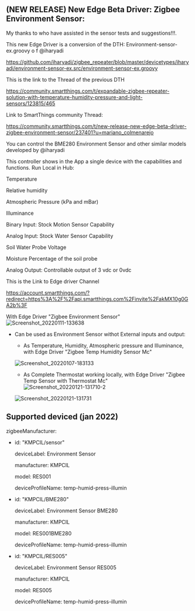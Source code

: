## (NEW RELEASE) New Edge Beta Driver: Zigbee Environment Sensor:

My thanks to who have assisted in the sensor tests and suggestions!!!.

This new Edge Driver is a conversion of the DTH: Environment-sensor-ex.groovy o f @iharyadi

https://github.com/iharyadi/zigbee_repeater/blob/master/devicetypes/iharyadi/environment-sensor-ex.src/environment-sensor-ex.groovy

This is the link to the Thread of the previous DTH

https://community.smartthings.com/t/expandable-zigbee-repeater-solution-with-temperature-humidity-pressure-and-light-sensors/123815/465

Link to SmartThings community Thread:

https://community.smartthings.com/t/new-release-new-edge-beta-driver-zigbee-environment-sensor/237401?u=mariano_colmenarejo

You can control the BME280 Environment Sensor and other similar models developed by @iharyadi

This controller shows in the App a single device with the capabilities and functions. Run Local in Hub:

Temperature

Relative humidity

Atmospheric Pressure (kPa and mBar)

Illuminance

Binary Input: Stock Motion Sensor Capability

Analog Input: Stock Water Sensor Capability

Soil Water Probe Voltage

Moisture Percentage of the soil probe

Analog Output: Controllable output of 3 vdc or 0vdc

This is the Link to Edge driver Channel

https://account.smartthings.com/?redirect=https%3A%2F%2Fapi.smartthings.com%2Finvite%2FakMX10g0GA2b%3F

  With Edge Driver "Zigbee Environment Sensor"
 ![Screenshot_20220111-133638](https://user-images.githubusercontent.com/74271621/150534286-f6d3c3e9-7a39-442b-af0c-48db3d4fdf19.png)


- Can be used as Environment Sensor withot External inputs and output:

    -  As Temperature, Humidity, Atmospheric pressure and Illuminance, with Edge Driver "Zigbee Temp Humidity Sensor Mc"
    
    ![Screenshot_20220107-183133](https://user-images.githubusercontent.com/74271621/150534415-59f7fd91-07e8-4e4f-8a62-9d2edfa8605a.png)


    -  As Complete Thermostat working locally, with Edge Driver "Zigbee Temp Sensor with Thermostat Mc"
   ![Screenshot_20220121-131710-2](https://user-images.githubusercontent.com/74271621/150534721-448941e0-bd94-4900-b1df-bb5189fb27a4.png)

   
   ![Screenshot_20220121-131731](https://user-images.githubusercontent.com/74271621/150534463-5bc93948-a108-4b55-991e-9f090b6ed77c.png)


## Supported deviced (jan 2022)

zigbeeManufacturer:

  - id: "KMPCIL/sensor"

    deviceLabel: Environment Sensor

    manufacturer: KMPCIL

    model: RES001

    deviceProfileName: temp-humid-press-illumin

  - id: "KMPCIL/BME280"

    deviceLabel: Environment Sensor BME280

    manufacturer: KMPCIL

    model: RES001BME280

    deviceProfileName: temp-humid-press-illumin

  - id: "KMPCIL/RES005"

    deviceLabel: Environment Sensor RES005

    manufacturer: KMPCIL

    model: RES005
    
    deviceProfileName: temp-humid-press-illumin

